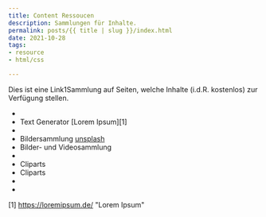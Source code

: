 ```yaml
---
title: Content Ressoucen
description: Sammlungen für Inhalte.
permalink: posts/{{ title | slug }}/index.html
date: 2021-10-28
tags:
- resource
- html/css

---
```

Dies ist eine Link1Sammlung auf Seiten, welche Inhalte (i.d.R. kostenlos) zur Verfügung stellen. 

* 
* Text Generator [Lorem Ipsum][1]
* 
* Bildersammlung [unsplash](https://unsplash.com/)
* Bilder- und Videosammlung
* 
* Cliparts
* Cliparts
* 
* 

[1] <https://loremipsum.de/> "Lorem Ipsum"